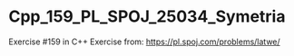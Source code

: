 # Cpp_159_PL_SPOJ_25034_Symetria
Exercise #159 in C++
Exercise from: https://pl.spoj.com/problems/latwe/
